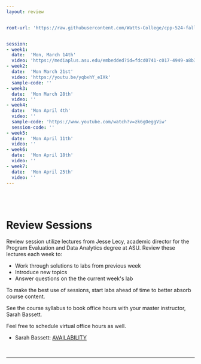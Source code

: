 ```yaml
---
layout: review


root-url: 'https://raw.githubusercontent.com/Watts-College/cpp-524-fall-2021/master/review-sessions/'


session: 
- week1:
  date:  'Mon, March 14th'  
  video: 'https://mediaplus.asu.edu/embedded?id=fdcd0741-c017-4949-a8b3-cf90fd01dcfc&siteId=61e0606e-415d-4001-8206-ffde48430c64&isPrivate='
- week2:
  date:  'Mon March 21st'  
  video: 'https://youtu.be/yqbxhY_eIXk'
  sample-code: '' 
- week3:
  date:  'Mon March 28th'  
  video: ''
- week4:
  date:  'Mon April 4th'  
  video: ''
  sample-code: 'https://www.youtube.com/watch?v=zk6gOeggViw' 
  session-code: '' 
- week5:
  date:  'Mon April 11th'  
  video: ''
- week6:
  date:  'Mon April 18th'  
  video: ''
- week7:
  date:  'Mon April 25th'  
  video: ''   
---
```





<br><br>

# Review Sessions 

Review session utilize lectures from Jesse Lecy, academic director for the Program Evaluation and Data Analytics degree at ASU. Review these lectures each week to: 

* Work through solutions to labs from previous week 
* Introduce new topics 
* Answer questions on the the current week's lab 










<!--  **Add to your calendar:** <a target="_blank" href=""><img border="0" src="https://www.google.com/calendar/images/ext/gc_button1_en.gif"></a>  -->







To make the best use of sessions, start labs ahead of time to better absorb course content. 

See the course syllabus to book office hours with your master instructor, Sarah Bassett. 

Feel free to schedule virtual office hours as well.   

* Sarah Bassett: [AVAILABILITY](https://calendly.com/sarahbassettasu/office-hours)


<br> 
<hr>
<br>
<br>





<style>
.zoom {
  background-color: #008CBA; 
  border: none;
  color: white;
  padding: 15px 32px;
  text-align: center;
  text-decoration: none;
  display: inline-block;
  font-size: 16px;
  border-radius: 4px;
}
</style>



